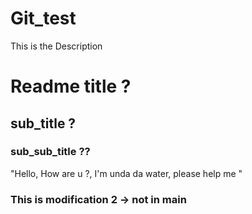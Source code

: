 # Git_test
This is the Description

# Readme title ? 
## sub_title ?
### sub_sub_title ??

"Hello, How are u ?, I'm unda da water, please help me "
### This is modification 2 -> not in main
